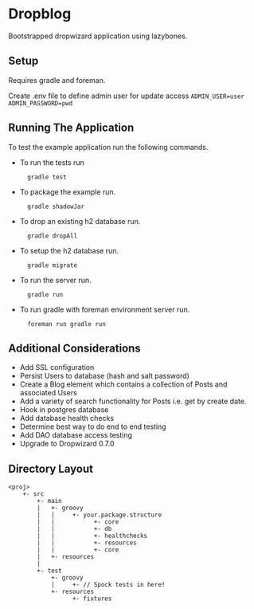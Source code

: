 # Dropblog
Bootstrapped dropwizard application using lazybones.

## Setup
Requires gradle and foreman.

Create .env file to define admin user for update access
    ```
    ADMIN_USER=user
    ADMIN_PASSWORD=pwd
    ```
## Running The Application

To test the example application run the following commands.

* To run the tests run

        gradle test

* To package the example run.

        gradle shadowJar

* To drop an existing h2 database run.

        gradle dropAll

* To setup the h2 database run.

        gradle migrate

* To run the server run.

        gradle run

* To run gradle with foreman environment server run.

        foreman run gradle run

## Additional Considerations
* Add SSL configuration
* Persist Users to database (hash and salt password)
* Create a Blog element which contains a collection of Posts and associated Users
* Add a variety of search functionality for Posts i.e. get by create date.
* Hook in postgres database
* Add database health checks
* Determine best way to do end to end testing
* Add DAO database access testing
* Upgrade to Dropwizard 0.7.0


## Directory Layout

    <proj>
        +- src
            +- main
            |   +- groovy
            |   |     +- your.package.structure
            |   |           +- core
            |   |           +- db
            |   |           +- healthchecks
            |   |           +- resources
            |   |           +- core
            |   +- resources
            |
            +- test
                +- groovy
                |     +- // Spock tests in here!
                +- resources
                      +- fixtures